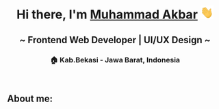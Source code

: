 <div align="center">
  <h1>Hi there, I'm <a href='https://www.instagram.com/akbar.833/'>Muhammad Akbar</a> <img src="https://github.com/ABSphreak/ABSphreak/blob/master/gifs/Hi.gif" width="30px" height="30px"><br/><h2>~ Frontend Web Developer | UI/UX Design ~</h2></h1>
  <h3>🏠 Kab.Bekasi - Jawa Barat, Indonesia</h3>
</div>

<br/>

## About me:
